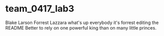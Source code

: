 # team_0417_lab3

Blake Larson
Forrest Lazzara
what's up everybody it's forrest editing the README
Better to rely on one powerful king than on many little princes.

